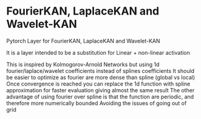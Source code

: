 # FourierKAN, LaplaceKAN and Wavelet-KAN

Pytorch Layer for FourierKAN, LaplaceKAN and Wavelet-KAN

It is a layer intended to be a substitution for Linear + non-linear activation

This is inspired by Kolmogorov-Arnold Networks but using 1d fourier/laplace/wavelet coefficients instead of splines coefficients
It should be easier to optimize as fourier are more dense than spline (global vs local)
Once convergence is reached you can replace the 1d function with spline approximation for faster evaluation giving almost the same result
The other advantage of using fourier over spline is that the function are periodic, and therefore more numerically bounded
Avoiding the issues of going out of grid
